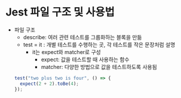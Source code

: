 # Jest 파일 구조 및 사용법

- 파일 구조
  - describe: 여러 관련 테스트를 그룹화하는 블록을 만듦
  - test = it : 개별 테스트를 수행하는 곳, 각 테스트를 작은 문장처럼 설명
    - it는 expect와 matcher로 구성
      - expect: 값을 테스트할 때 사용하는 함수
      - matcher: 다양한 방법으로 값을 테스트하도록 사용됨
  ```javascript
  test("two plus two is four", () => {
    expect(2 + 2).toBe(4);
  });
  ```
